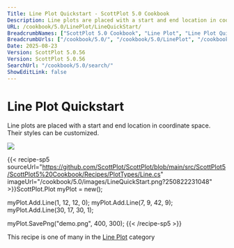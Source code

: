 ```yaml
---
Title: Line Plot Quickstart - ScottPlot 5.0 Cookbook
Description: Line plots are placed with a start and end location in coordinate space. Their styles can be customized.
URL: /cookbook/5.0/LinePlot/LineQuickStart/
BreadcrumbNames: ["ScottPlot 5.0 Cookbook", "Line Plot", "Line Plot Quickstart"]
BreadcrumbUrls: ["/cookbook/5.0/", "/cookbook/5.0/LinePlot", "/cookbook/5.0/LinePlot/LineQuickStart"]
Date: 2025-08-23
Version: ScottPlot 5.0.56
Version: ScottPlot 5.0.56
SearchUrl: "/cookbook/5.0/search/"
ShowEditLink: false
---
```



<div class='d-flex align-items-center mt-5'>
<h1 class='me-2 text-dark my-0 border-0'>Line Plot Quickstart</h1>
</div>

Line plots are placed with a start and end location in coordinate space. Their styles can be customized.

[![](/cookbook/5.0/images/LineQuickStart.png?250822231048)](/cookbook/5.0/images/LineQuickStart.png?250822231048)

{{< recipe-sp5 sourceUrl="https://github.com/ScottPlot/ScottPlot/blob/main/src/ScottPlot5/ScottPlot5%20Cookbook/Recipes/PlotTypes/Line.cs" imageUrl="/cookbook/5.0/images/LineQuickStart.png?250822231048" >}}ScottPlot.Plot myPlot = new();

myPlot.Add.Line(1, 12, 12, 0);
myPlot.Add.Line(7, 9, 42, 9);
myPlot.Add.Line(30, 17, 30, 1);

myPlot.SavePng("demo.png", 400, 300);
{{< /recipe-sp5 >}}

<div class='my-5 text-center'>This recipe is one of many in the <a href='/cookbook/5.0/LinePlot'>Line Plot</a> category</div>


